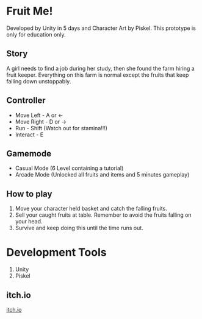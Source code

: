 # Fruit Me!

Developed by Unity in 5 days and Character Art by Piskel. This prototype is only for education only.

## Story

A girl needs to find a job during her study, then she found the farm hiring a fruit keeper. Everything on this farm is normal except the fruits that keep falling down unstoppably.

## Controller

- Move Left - A or <-
- Move Right - D or ->
- Run - Shift (Watch out for stamina!!!)
- Interact - E

## Gamemode
- Casual Mode (6 Level containing a tutorial)
- Arcade Mode (Unlocked all fruits and items and 5 minutes gameplay)

## How to play
1. Move your character held basket and catch the falling fruits.
2. Sell your caught fruits at table. Remember to avoid the fruits falling on your head.
3. Survive and keep doing this until the time runs out.

# Development Tools
1. Unity
2. Piskel

## itch.io

[itch.io](https://n-prxn.itch.io/fruit-me)
